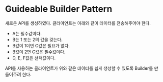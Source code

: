 # Guideable Builder Pattern

새로운 API를 생성하였다.
클라이언트는 아래와 같이 데이터를 전송해주어야 한다.

- A는 필수값이다.
- B는 1 또는 2의 값을 갖는다.
- B값이 1이면 C값은 필요가 없다.
- B값이 2면 C값은 필수값이다.
- D, E, F값은 선택값이다.

API를 사용하는 클라이언트가 위와 같은 데이터를 쉽게 생성할 수 있도록 Builder를 만들어주려 한다.